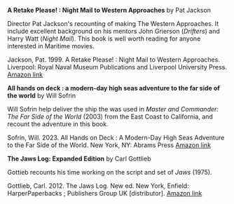 
**A Retake Please! : Night Mail to Western Approaches** by Pat Jackson

Director Pat Jackson's recounting of making The Western Approaches. It include excellent background on his mentors John Grierson (_Drifters_) and Harry Watt (_Night Mail_). This book is well worth reading for anyone interested in Maritime movies. 

Jackson, Pat. 1999. A Retake Please! : Night Mail to Western Approaches.
Liverpool: Royal Naval Museum Publications and Liverpool University Press. 
[Amazon link](https://www.amazon.com/Retake-Please-Filming-Western-Approaches/dp/0853239533)


**All hands on deck : a modern-day high seas adventure to the far side of the world** by Will Sofrin

Will Sofrin help deliver the ship the was used in _Master and Commander: The Far Side of the World_ (2003) from the East Coast to California, and recount the adventure in this book.

Sofrin, Will. 2023. All Hands on Deck : A Modern-Day High Seas Adventure to the Far Side of the World. New York, NY: Abrams Press
[Amazon link](https://www.amazon.com/s?k=will+sofrin&i=stripbooks&crid=35XTO1STS2TTH&sprefix=will+sofrin%2Cstripbooks%2C159&ref=nb_sb_noss_1)


**The Jaws Log: Expanded Edition** by Carl Gottlieb

Gottieb recounts his time working on the script and set of _Jaws_ (1975).

Gottlieb, Carl. 2012. The Jaws Log. New ed. New York, Enfield: HarperPaperbacks ; Publishers Group UK [distributor].
[Amazon link](https://www.amazon.com/Carl-Gottlieb-Jaws-Log-Newmarket/dp/B00SCTPAVK/ref=pd_sbs_d_sccl_2_2/145-4408917-9242256?pd_rd_w=Ct9cX&content-id=amzn1.sym.2cd14f8d-eb5c-4042-b934-4a05eafd2874&pf_rd_p=2cd14f8d-eb5c-4042-b934-4a05eafd2874&pf_rd_r=185XY36ECDTT4Z4D7FE5&pd_rd_wg=ejwLS&pd_rd_r=ad3bef92-b953-4b91-95dc-f89b88340e3f&pd_rd_i=B00SCTPAVK&psc=1)

